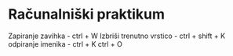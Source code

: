 # Računalniški praktikum
Zapiranje zavihka - ctrl + W
Izbriši trenutno vrstico - ctrl + shift + K
odpiranje imenika - ctrl + K ctrl + O
